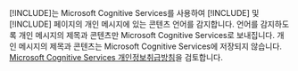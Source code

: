 [!INCLUDE[](pn-social-engagement-long.md)]는 Microsoft Cognitive Services를 사용하여 [!INCLUDE[](tn-twitter.md)] 및 [!INCLUDE[](tn-facebook.md)] 페이지의 개인 메시지에 있는 콘텐츠 언어를 감지합니다. 언어를 감지하도록 개인 메시지의 제목과 콘텐츠만 Microsoft Cognitive Services로 보내집니다. 개인 메시지의 제목과 콘텐츠는 Microsoft Cognitive Services에 저장되지 않습니다. [Microsoft Cognitive Services 개인정보취급방침](https://go.microsoft.com/fwlink/p/?linkid=867081)을 검토합니다.
